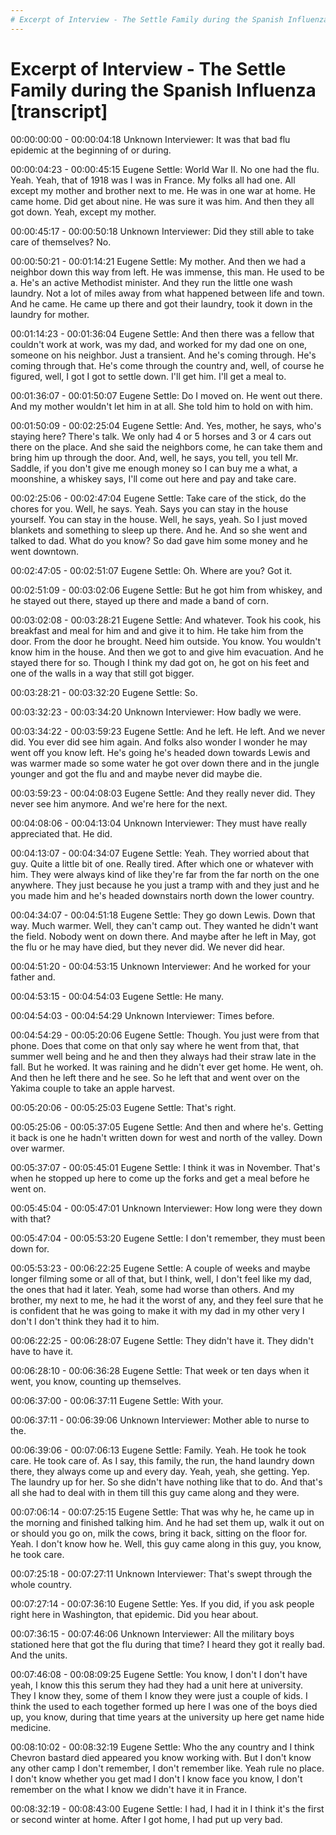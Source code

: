 ```yaml
--- 
# Excerpt of Interview - The Settle Family during the Spanish Influenza transcript
---
```


# Excerpt of Interview - The Settle Family during the Spanish Influenza [transcript]

00:00:00:00 - 00:00:04:18
Unknown Interviewer: It was that bad flu epidemic at the beginning of or during.


00:00:04:23 - 00:00:45:15
Eugene Settle:
World War II. No one had the flu. Yeah. Yeah, that of 1918 was I was in France. My folks all had one. All except my mother and brother next to me. He was in one war at home. He came home. Did get about nine. He was sure it was him. And then they all got down. Yeah, except my mother.


00:00:45:17 - 00:00:50:18
Unknown Interviewer:
Did they still able to take care of themselves? No.


00:00:50:21 - 00:01:14:21
Eugene Settle:
My mother. And then we had a neighbor down this way from left. He was immense, this man. He used to be a. He's an active Methodist minister. And they run the little one wash laundry. Not a lot of miles away from what happened between life and town. And he came. He came up there and got their laundry, took it down in the laundry for mother.


00:01:14:23 - 00:01:36:04
Eugene Settle:
And then there was a fellow that couldn't work at work, was my dad, and worked for my dad one on one, someone on his neighbor. Just a transient. And he's coming through. He's coming through that. He's come through the country and, well, of course he figured, well, I got I got to settle down. I'll get him. I'll get a meal to.


00:01:36:07 - 00:01:50:07
Eugene Settle:
Do I moved on. He went out there. And my mother wouldn't let him in at all. She told him to hold on with him.


00:01:50:09 - 00:02:25:04
Eugene Settle:
And. Yes, mother, he says, who's staying here? There's talk. We only had 4 or 5 horses and 3 or 4 cars out there on the place. And she said the neighbors come, he can take them and bring him up through the door. And, well, he says, you tell, you tell Mr. Saddle, if you don't give me enough money so I can buy me a what, a moonshine, a whiskey says, I'll come out here and pay and take care.


00:02:25:06 - 00:02:47:04
Eugene Settle:
Take care of the stick, do the chores for you. Well, he says. Yeah. Says you can stay in the house yourself. You can stay in the house. Well, he says, yeah. So I just moved blankets and something to sleep up there. And he. And so she went and talked to dad. What do you know? So dad gave him some money and he went downtown.


00:02:47:05 - 00:02:51:07
Eugene Settle:
Oh. Where are you? Got it.


00:02:51:09 - 00:03:02:06
Eugene Settle:
But he got him from whiskey, and he stayed out there, stayed up there and made a band of corn.


00:03:02:08 - 00:03:28:21
Eugene Settle:
And whatever. Took his cook, his breakfast and meal for him and and give it to him. He take him from the door. From the door he brought. Need him outside. You know. You wouldn't know him in the house. And then we got to and give him evacuation. And he stayed there for so. Though I think my dad got on, he got on his feet and one of the walls in a way that still got bigger.


00:03:28:21 - 00:03:32:20
Eugene Settle:
So.


00:03:32:23 - 00:03:34:20
Unknown Interviewer:
How badly we were.


00:03:34:22 - 00:03:59:23
Eugene Settle:
And he left. He left. And we never did. You ever did see him again. And folks also wonder I wonder he may went off you know left. He's going he's headed down towards Lewis and was warmer made so some water he got over down there and in the jungle younger and got the flu and and maybe never did maybe die.


00:03:59:23 - 00:04:08:03
Eugene Settle:
And they really never did. They never see him anymore. And we're here for the next.


00:04:08:06 - 00:04:13:04
Unknown Interviewer:
They must have really appreciated that. He did.


00:04:13:07 - 00:04:34:07
Eugene Settle:
Yeah. They worried about that guy. Quite a little bit of one. Really tired. After which one or whatever with him. They were always kind of like they're far from the far north on the one anywhere. They just because he you just a tramp with and they just and he you made him and he's headed downstairs north down the lower country.


00:04:34:07 - 00:04:51:18
Eugene Settle:
They go down Lewis. Down that way. Much warmer. Well, they can't camp out. They wanted he didn't want the field. Nobody went on down there. And maybe after he left in May, got the flu or he may have died, but they never did. We never did hear.


00:04:51:20 - 00:04:53:15
Unknown Interviewer:
And he worked for your father and.


00:04:53:15 - 00:04:54:03
Eugene Settle:
He many.


00:04:54:03 - 00:04:54:29
Unknown Interviewer:
Times before.


00:04:54:29 - 00:05:20:06
Eugene Settle:
Though. You just were from that phone. Does that come on that only say where he went from that, that summer well being and he and then they always had their straw late in the fall. But he worked. It was raining and he didn't ever get home. He went, oh. And then he left there and he see. So he left that and went over on the Yakima couple to take an apple harvest.


00:05:20:06 - 00:05:25:03
Eugene Settle:
That's right.


00:05:25:06 - 00:05:37:05
Eugene Settle:
And then and where he's. Getting it back is one he hadn't written down for west and north of the valley. Down over warmer.


00:05:37:07 - 00:05:45:01
Eugene Settle:
I think it was in November. That's when he stopped up here to come up the forks and get a meal before he went on.


00:05:45:04 - 00:05:47:01
Unknown Interviewer:
How long were they down with that?


00:05:47:04 - 00:05:53:20
Eugene Settle:
I don't remember, they must been down for.


00:05:53:23 - 00:06:22:25
Eugene Settle:
A couple of weeks and maybe longer filming some or all of that, but I think, well, I don't feel like my dad, the ones that had it later. Yeah, some had worse than others. And my brother, my next to me, he had it the worst of any, and they feel sure that he is confident that he was going to make it with my dad in my other very I don't I don't think they had it to him.


00:06:22:25 - 00:06:28:07
Eugene Settle:
They didn't have it. They didn't have to have it.


00:06:28:10 - 00:06:36:28
Eugene Settle:
That week or ten days when it went, you know, counting up themselves.


00:06:37:00 - 00:06:37:11
Eugene Settle:
With your.


00:06:37:11 - 00:06:39:06
Unknown Interviewer:
Mother able to nurse to the.


00:06:39:06 - 00:07:06:13
Eugene Settle:
Family. Yeah. He took he took care. He took care of. As I say, this family, the run, the hand laundry down there, they always come up and every day. Yeah, yeah, she getting. Yep. The laundry up for her. So she didn't have nothing like that to do. And that's all she had to deal with in them till this guy came along and they were.


00:07:06:14 - 00:07:25:15
Eugene Settle:
That was why he, he came up in the morning and finished talking him. And he had set them up, walk it out on or should you go on, milk the cows, bring it back, sitting on the floor for. Yeah. I don't know how he. Well, this guy came along in this guy, you know, he took care.


00:07:25:18 - 00:07:27:11
Unknown Interviewer:
That's swept through the whole country.


00:07:27:14 - 00:07:36:10
Eugene Settle:
Yes. If you did, if you ask people right here in Washington, that epidemic. Did you hear about.


00:07:36:15 - 00:07:46:06
Unknown Interviewer:
All the military boys stationed here that got the flu during that time? I heard they got it really bad. And the units.


00:07:46:08 - 00:08:09:25
Eugene Settle:
You know, I don't I don't have yeah, I know this this serum they had they had a unit here at university. They I know they, some of them I know they were just a couple of kids. I think the used to each together formed up here I was one of the boys died up, you know, during that time years at the university up here get name hide medicine.


00:08:10:02 - 00:08:32:19
Eugene Settle:
Who the any country and I think Chevron bastard died appeared you know working with. But I don't know any other camp I don't remember, I don't remember like. Yeah rule no place. I don't know whether you get mad I don't I know face you know, I don't remember on the what I know we didn't have it in France.


00:08:32:19 - 00:08:43:00
Eugene Settle:
I had, I had it in I think it's the first or second winter at home. After I got home, I had put up very bad.

